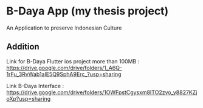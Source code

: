 # B-Daya App (my thesis project)

An Application to preserve Indonesian Culture

## Addition

Link for B-Daya Flutter ios project more than 100MB : https://drive.google.com/drive/folders/1_A6Q-1rFu_3RvWab1aIE5Q9SphA9Erc_?usp=sharing

Link B-Daya Interface : https://drive.google.com/drive/folders/1OWFpstCgysxm8ITO2zvo_y8827KZjoXp?usp=sharing
